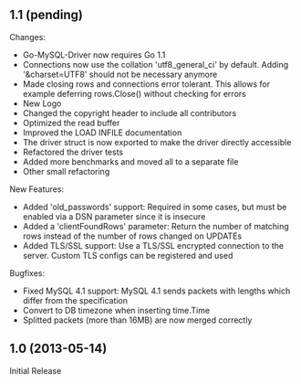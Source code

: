 ## 1.1 (pending)

Changes:

  - Go-MySQL-Driver now requires Go 1.1
  - Connections now use the collation 'utf8_general_ci' by default. Adding '&charset=UTF8' should not be necessary anymore
  - Made closing rows and connections error tolerant. This allows for example deferring rows.Close() without checking for errors
  - New Logo
  - Changed the copyright header to include all contributors
  - Optimized the read buffer
  - Improved the LOAD INFILE documentation
  - The driver struct is now exported to make the driver directly accessible
  - Refactored the driver tests
  - Added more benchmarks and moved all to a separate file
  - Other small refactoring

New Features:

  - Added 'old_passwords' support: Required in some cases, but must be enabled via a DSN parameter since it is insecure
  - Added a 'clientFoundRows' parameter: Return the number of matching rows instead of the number of rows changed on UPDATEs
  - Added TLS/SSL support: Use a TLS/SSL encrypted connection to the server. Custom TLS configs can be registered and used

Bugfixes:

  - Fixed MySQL 4.1 support: MySQL 4.1 sends packets with lengths which differ from the specification
  - Convert to DB timezone when inserting time.Time
  - Splitted packets (more than 16MB) are now merged correctly


## 1.0 (2013-05-14)

Initial Release
